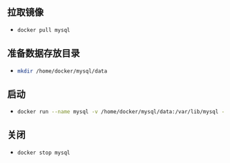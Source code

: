 ## 拉取镜像

* ```bash
  docker pull mysql
  ```

## 准备数据存放目录

* ```bash
  mkdir /home/docker/mysql/data
  ```

## 启动

* ```bash
  docker run --name mysql -v /home/docker/mysql/data:/var/lib/mysql -p 3306:3306 -e MYSQL_ROOT_PASSWORD=mysql -d mysql:latest
  ```

## 关闭

* ```bash
  docker stop mysql
  ```